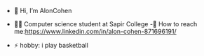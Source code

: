 - 👋 Hi, I’m AlonCohen 
 
- 👨‍💻 Computer science student at Sapir College
-🤳 How to reach me:https://www.linkedin.com/in/alon-cohen-871696191/
- ⚡ hobby: i play basketball  

